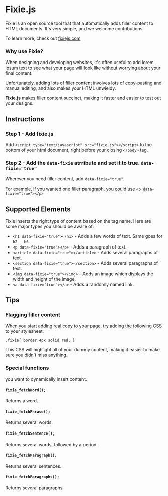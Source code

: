 # Fixie.js

Fixie is an open source tool that that automatically adds filler content to HTML documents. It's very simple, and we welcome contributions.

To learn more, check out  [fixiejs.com](http://www.fixiejs.com "fixiejs") 

### Why use Fixie?
When designing and developing websites, it's often useful to add lorem ipsum text to see what your page will look like without worrying about your final content.

Unfortunately, adding lots of filler content involves lots of copy-pasting and manual editing, and also makes your HTML unwieldy.

**Fixie.js** makes filler content succinct, making it faster and easier to test out your designs.

## Instructions

### Step 1 - Add fixie.js 

Add `<script type="text/javascript" src="fixie.js"></script>` to the bottom of your html document, right before your closing `</body>` tag.

### Step 2 - Add the `data-fixie` atrribute and set it to true. `data-fixie="true"`

Wherever you need filler content, add `data-fixie="true"`.

For example, if you wanted one filler paragraph, you could use
`<p data-fixie="true"></p>`

## Supported Elements
Fixie inserts the right type of content based on the tag name. Here are some major types you should be aware of:

- `<h1 data-fixie="true"></h1>` - Adds a few words of text. Same goes for `h2 - h6`
- `<p data-fixie="true"></p>` - Adds a paragraph of text.
- `<article data-fixie="true"></article>` - Adds several paragraphs of text.
- `<section data-fixie="true"></section>` - Adds several paragraphs of text.
- `<img data-fixie="true"></img>` - Adds an image which displays the width and height of the image.
- `<a data-fixie="true"></a>` - Adds a randomly named link.

## Tips

### Flagging filler content
When you start adding real copy to your page, try adding the following CSS to your stylesheet:

`.fixie{ border:4px solid red; }`

This CSS will highlight all of your dummy content, making it easier to make sure you didn't miss anything.

### Special functions
you want to dynamically insert content.
####  `fixie_fetchWord();`
Returns a word.
####  `fixie_fetchPhrase();`
Returns several words.
#### `fixie_fetchSentence();`
Returns several words, followed by a period.
#### `fixie_fetchParagraph();`
Returns several sentences.
#### `fixie_fetchParagraphs();`
Returns several paragraphs.

